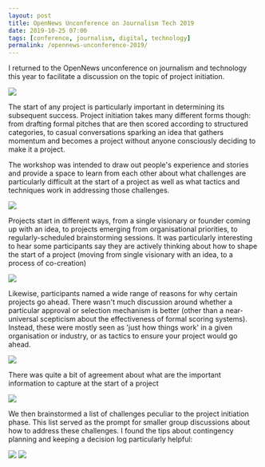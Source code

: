 ```yaml
---
layout: post
title: OpenNews Unconference on Journalism Tech 2019
date: 2019-10-25 07:00
tags: [conference, journalism, digital, technology]
permalink: /opennews-unconference-2019/
---
```

I returned to the OpenNews unconference on journalism and technology this year to facilitate a discussion on the topic of project initiation.

![](/images/opennews/IMG_5961.jpg)

The start of any project is particularly important in determining its subsequent success. Project initiation takes many different forms though: from drafting formal pitches that are then scored according to structured categories, to casual conversations sparking an idea that gathers momentum and becomes a project without anyone consciously deciding to make it a project.

The workshop was intended to draw out people's experience and stories and provide a space to learn from each other about what challenges are particularly difficult at the start of a project as well as what tactics and techniques work in addressing those challenges.

![](/images/opennews/IMG_5956.jpg)

Projects start in different ways, from a single visionary or founder coming up with an idea, to projects emerging from organisational priorities, to regularly-scheduled brainstorming sessions. It was particularly interesting to hear some participants say they are actively thinking about how to shape the start of a project (moving from single visionary with an idea, to a process of co-creation)

![](/images/opennews/IMG_5962.jpg)

Likewise, participants named a wide range of reasons for why certain projects go ahead. There wasn't much discussion around whether a particular approval or selection mechanism is better (other than a near-universal scepticism about the effectiveness of formal scoring systems). Instead, these were mostly seen as 'just how things work' in a given organisation or industry, or as tactics to ensure your project would go ahead.

![](/images/opennews/IMG_5957.jpg)

There was quite a bit of agreement about what are the important information to capture at the start of a project

![](/images/opennews/IMG_5958.jpg)

We then brainstormed a list of challenges peculiar to the project initiation phase. This list served as the prompt for smaller group discussions about how to address these challenges. I found the tips about contingency planning and keeping a decision log particularly helpful:

![](/images/opennews/IMG_5959.jpg)
![](/images/opennews/IMG_5960.jpg)

